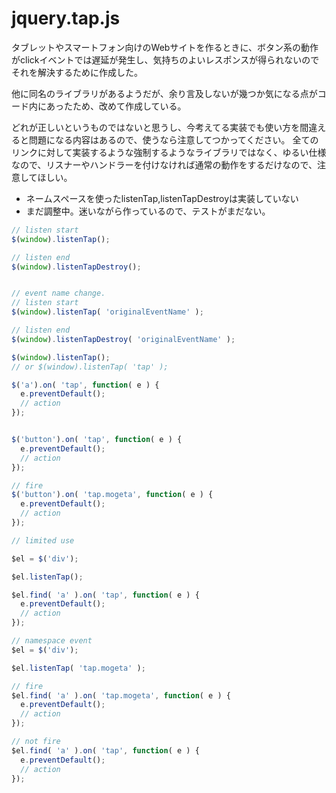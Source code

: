 # jquery.tap.js

タブレットやスマートフォン向けのWebサイトを作るときに、ボタン系の動作がclickイベントでは遅延が発生し、気持ちのよいレスポンスが得られないので
それを解決するために作成した。

他に同名のライブラリがあるようだが、余り言及しないが幾つか気になる点がコード内にあったため、改めて作成している。

どれが正しいというものではないと思うし、今考えてる実装でも使い方を間違えると問題になる内容はあるので、使うなら注意してつかってください。
全てのリンクに対して実装するような強制するようなライブラリではなく、ゆるい仕様なので、リスナーやハンドラーを付けなければ通常の動作をするだけなので、注意してほしい。


* ネームスペースを使ったlistenTap,listenTapDestroyは実装していない
* まだ調整中。迷いながら作っているので、テストがまだない。



```javascript
// listen start
$(window).listenTap();

// listen end
$(window).listenTapDestroy();


// event name change.
// listen start
$(window).listenTap( 'originalEventName' );

// listen end
$(window).listenTapDestroy( 'originalEventName' );
```

```javascript
$(window).listenTap();
// or $(window).listenTap( 'tap' );

$('a').on( 'tap', function( e ) {
  e.preventDefault();
  // action
});


$('button').on( 'tap', function( e ) {
  e.preventDefault();
  // action
});

// fire
$('button').on( 'tap.mogeta', function( e ) {
  e.preventDefault();
  // action
});
```


```javascript
// limited use

$el = $('div');

$el.listenTap();

$el.find( 'a' ).on( 'tap', function( e ) {
  e.preventDefault();
  // action
});
```


```javascript
// namespace event
$el = $('div');

$el.listenTap( 'tap.mogeta' );

// fire
$el.find( 'a' ).on( 'tap.mogeta', function( e ) {
  e.preventDefault();
  // action
});

// not fire
$el.find( 'a' ).on( 'tap', function( e ) {
  e.preventDefault();
  // action
});
```

